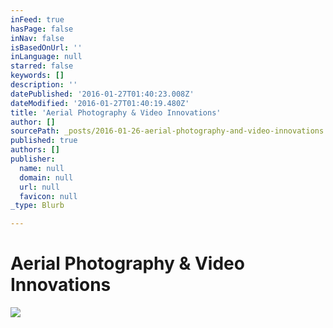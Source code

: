 ```yaml
---
inFeed: true
hasPage: false
inNav: false
isBasedOnUrl: ''
inLanguage: null
starred: false
keywords: []
description: ''
datePublished: '2016-01-27T01:40:23.008Z'
dateModified: '2016-01-27T01:40:19.480Z'
title: 'Aerial Photography & Video Innovations'
author: []
sourcePath: _posts/2016-01-26-aerial-photography-and-video-innovations.md
published: true
authors: []
publisher:
  name: null
  domain: null
  url: null
  favicon: null
_type: Blurb

---
```

# Aerial Photography & Video Innovations
![](https://s3-us-west-2.amazonaws.com/the-grid-img/p/644d05786e5453ff052aace8e8a7f1b5e20cb670.jpg)